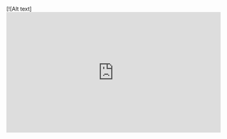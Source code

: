 
[![Alt text]<iframe width="560" height="315" src="https://www.youtube.com/embed/1whgZfVlhfk" frameborder="0" allow="accelerometer; autoplay; encrypted-media; gyroscope; picture-in-picture" allowfullscreen></iframe>
